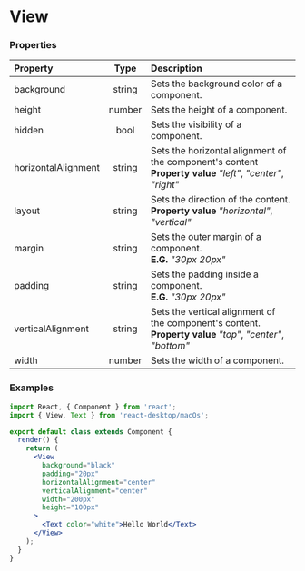 # View

### Properties

Property            | Type         | Description
:------------------ | :-----------:| :----------
background          | string       | Sets the background color of a component.
height              | number       | Sets the height of a component.
hidden              | bool         | Sets the visibility of a component.
horizontalAlignment | string       | Sets the horizontal alignment of the component's content<br/>__Property value__ _"left"_, _"center"_, _"right"_
layout              | string       | Sets the direction of the content.<br/>__Property value__ _"horizontal"_, _"vertical"_
margin              | string       | Sets the outer margin of a component.<br/>__E.G.__ _"30px 20px"_
padding             | string       | Sets the padding inside a component.<br/>__E.G.__ _"30px 20px"_
verticalAlignment   | string       | Sets the vertical alignment of the component's content.<br/>__Property value__ _"top"_, _"center"_, _"bottom"_
width               | number       | Sets the width of a component.

### Examples

```jsx
import React, { Component } from 'react';
import { View, Text } from 'react-desktop/macOs';

export default class extends Component {
  render() {
    return (
      <View
        background="black"
        padding="20px"
        horizontalAlignment="center"
        verticalAlignment="center"
        width="200px"
        height="100px"
      >
        <Text color="white">Hello World</Text>
      </View>
    );
  }
}
```
